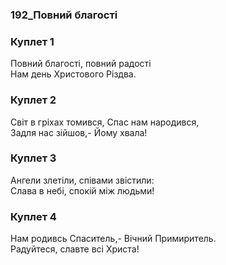### 192_Повний благості
### Куплет 1
Повний благості, повний радості<br/>Нам день Христового Різдва.
### Куплет 2
Світ в гріхах томився, Спас нам народився,<br/>Задля нас зійшов,- Йому хвала!
### Куплет 3
Ангели злетіли, співами звістили:<br/>Слава в небі, спокій між людьми!
### Куплет 4
Нам родивсь Спаситель,- Вічний Примиритель.<br/>Радуйтеся, славте всі Христа!

